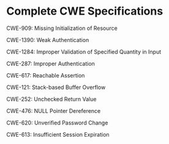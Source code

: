 

# Complete CWE Specifications

CWE-909: Missing Initialization of Resource

CWE-1390: Weak Authentication

CWE-1284: Improper Validation of Specified Quantity in Input

CWE-287: Improper Authentication

CWE-617: Reachable Assertion

CWE-121: Stack-based Buffer Overflow

CWE-252: Unchecked Return Value

CWE-476: NULL Pointer Dereference

CWE-620: Unverified Password Change

CWE-613: Insufficient Session Expiration
